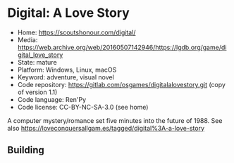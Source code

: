 # Digital: A Love Story

- Home: https://scoutshonour.com/digital/
- Media: https://web.archive.org/web/20160507142946/https://lgdb.org/game/digital_love_story
- State: mature
- Platform: Windows, Linux, macOS
- Keyword: adventure, visual novel
- Code repository: https://gitlab.com/osgames/digitalalovestory.git (copy of version 1.1)
- Code language: Ren'Py
- Code license: CC-BY-NC-SA-3.0 (see home)

A computer mystery/romance set five minutes into the future of 1988.
See also https://loveconquersallgam.es/tagged/digital%3A-a-love-story

## Building
